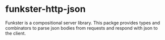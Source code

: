 # funkster-http-json

Funkster is a compositional server library. This packge provides types and combinators to parse json bodies from requests and respond with json to the client.
